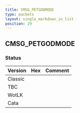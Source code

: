 ```yaml
---
title: CMSG_PETGODMODE
type: packets
layout: single_markdown_in_list
position: 29
---
```


## CMSG_PETGODMODE

### Status

Version | Hex | Comment
---------- | ---------- | ---------- 
Classic |  |  
TBC |  |  
WotLK |  |  
Cata |  |  
